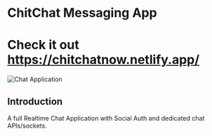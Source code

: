 # ChitChat Messaging App 
# Check it out https://chitchatnow.netlify.app/

![Chat Application](https://i.ibb.co/GJwyy9m/Bv9-Js3-QLOLY-HD.jpg)

## Introduction

 A full Realtime Chat Application with Social Auth and dedicated chat APIs/sockets.
